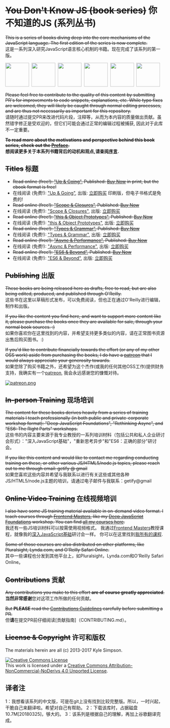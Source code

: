 # ~~You Don't Know JS (book series)~~ 你不知道的JS (系列丛书)

~~This is a series of books diving deep into the core mechanisms of the JavaScript language. The first edition of the series is now complete.~~  
这是一系列深入研究JavaScript语言核心机制的书籍。现在完成了该系列的第一版。

<a href="http://www.ebooks.com/1993212/you-don-t-know-js-up-going/simpson-kyle/"><img src="up %26 going/cover.jpg" width="75"></a>&nbsp;
<a href="http://www.ebooks.com/1647631/you-don-t-know-js-scope-closures/simpson-kyle/"><img src="scope %26 closures/cover.jpg" width="75"></a>&nbsp;
<a href="http://www.ebooks.com/1734321/you-don-t-know-js-this-object-prototypes/simpson-kyle/"><img src="this %26 object prototypes/cover.jpg" width="75"></a>&nbsp;
<a href="http://www.ebooks.com/1935541/you-don-t-know-js-types-grammar/simpson-kyle/"><img src="types %26 grammar/cover.jpg" width="75"></a>&nbsp;
<a href="http://www.ebooks.com/1977375/you-don-t-know-js-async-performance/simpson-kyle/"><img src="async %26 performance/cover.jpg" width="75"></a>&nbsp;
<a href="http://www.ebooks.com/2481820/you-don-t-know-js-es6-beyond/simpson-kyle/"><img src="es6 %26 beyond/cover.jpg" width="75"></a>

~~Please feel free to contribute to the quality of this content by submitting PR's for improvements to code snippets, explanations, etc. While typo fixes are welcomed, they will likely be caught through normal editing processes, and are thus not necessarily as important for this repository.~~   
请随时通过提交PR来改进代码片段，注释等，从而为本内容的质量做出贡献。虽然错字修正是受欢迎的，但它们可能会通过正常的编辑过程被捕获, 因此对于此库不一定重要。

**~~To read more about the motivations and perspective behind this book series, check out the [Preface](preface.md).~~**  
**想阅读更多关于本系列书籍背后的动机和观点,请查阅[序言](preface.md).**

## ~~Titles~~ 标题

* ~~Read online (free!): ["Up & Going"](up\%20&\%20going/README.md#you-dont-know-js-up--going), Published: [Buy Now](http://www.ebooks.com/1993212/you-don-t-know-js-up-going/simpson-kyle/) in print, but the ebook format is free!~~  
* 在线阅读 (免费!): ["Up & Going"](up\%20&\%20going/README.md#you-dont-know-js-up--going), 出版: [立即购买](http://www.ebooks.com/1993212/you-don-t-know-js-up-going/simpson-kyle/) 印刷版，但电子书格式是免费的!
* ~~Read online (free!): ["Scope & Closures"](scope\%20&\%20closures/README.md#you-dont-know-js-scope--closures), Published: [Buy Now](http://www.ebooks.com/1647631/you-don-t-know-js-scope-closures/simpson-kyle/)~~  
* 在线阅读 (免费!): ["Scope & Closures"](scope\%20&\%20closures/README.md#you-dont-know-js-scope--closures), 出版: [立即购买](http://www.ebooks.com/1647631/you-don-t-know-js-scope-closures/simpson-kyle/)
* ~~Read online (free!): ["this & Object Prototypes"](this\%20&\%20object\%20prototypes/README.md#you-dont-know-js-this--object-prototypes), Published: [Buy Now](http://www.ebooks.com/1734321/you-don-t-know-js-this-object-prototypes/simpson-kyle/)~~  
* 在线阅读 (免费!): ["this & Object Prototypes"](this\%20&\%20object\%20prototypes/README.md#you-dont-know-js-this--object-prototypes), 出版: [立即购买](http://www.ebooks.com/1734321/you-don-t-know-js-this-object-prototypes/simpson-kyle/)
* ~~Read online (free!): ["Types & Grammar"](types\%20&\%20grammar/README.md#you-dont-know-js-types--grammar), Published: [Buy Now](http://www.ebooks.com/1935541/you-don-t-know-js-types-grammar/simpson-kyle/)~~  
* 在线阅读 (免费!): ["Types & Grammar"](types\%20&\%20grammar/README.md#you-dont-know-js-types--grammar), 出版: [立即购买](http://www.ebooks.com/1935541/you-don-t-know-js-types-grammar/simpson-kyle/)
* ~~Read online (free!): ["Async & Performance"](async\%20&\%20performance/README.md#you-dont-know-js-async--performance), Published: [Buy Now](http://www.ebooks.com/1977375/you-don-t-know-js-async-performance/simpson-kyle/)~~  
* 在线阅读 (免费!): ["Async & Performance"](async\%20&\%20performance/README.md#you-dont-know-js-async--performance), 出版: [立即购买](http://www.ebooks.com/1977375/you-don-t-know-js-async-performance/simpson-kyle/)
* ~~Read online (free!): ["ES6 & Beyond"](es6\%20&\%20beyond/README.md#you-dont-know-js-es6--beyond), Published: [Buy Now](http://www.ebooks.com/2481820/you-don-t-know-js-es6-beyond/simpson-kyle/)~~  
* 在线阅读 (免费!): ["ES6 & Beyond"](es6\%20&\%20beyond/README.md#you-dont-know-js-es6--beyond), 出版: [立即购买](http://www.ebooks.com/2481820/you-don-t-know-js-es6-beyond/simpson-kyle/)

## ~~Publishing~~ 出版

~~These books are being released here as drafts, free to read, but are also being edited, produced, and published through O'Reilly.~~  
这些书在这里以草稿形式发布，可以免费阅读，但也正在通过O'Reilly进行编辑，制作和出版。

~~If you like the content you find here, and want to support more content like it, please purchase the books once they are available for sale, through your normal book sources. :)~~  
如果你喜欢你在这里找到的内容，并希望支持更多类似的内容，请在正常图书资源出售后购买图书。:)

~~If you'd like to contribute financially towards the effort (or any of my other OSS work) aside from purchasing the books, I do have a [patreon](https://www.patreon.com/getify) that I would always appreciate your generosity towards.~~  
如果您除了购买书籍之外，还希望为这个杰作(或我的任何其他OSS工作)提供财务支持，我确实有一个[patreon](https://www.patreon.com/getify), 我会永远感谢您的慷慨对待。

<a href="https://www.patreon.com/getify">[![patreon.png](https://s13.postimg.org/k9nkc5thz/become_a_patron_button.png)](https://www.patreon.com/getify)</a>

## ~~In-person Training~~ 现场培训

~~The content for these books derives heavily from a series of training materials I teach professionally (in both public and private-corporate workshop format): "Deep JavaScript Foundations", "Rethinking Async", and "ES6: The Right Parts" workshops.~~  
这些书的内容主要来源于我专业教授的一系列培训材料（包括公共和私人企业研讨会形式）："深入JavaScript基础"，"重新思考异步"和"ES6：正确的部分"研讨会。

~~If you like this content and would like to contact me regarding conducting training on these, or other various JS/HTML5/node.js topics, please reach out to me through email: getify @ gmail~~  
如果您喜欢这些内容并希望与我联系以进行有关这些或其他各种JS/HTML5/node.js主题的培训，请通过电子邮件与我联系：getify@gmail

## ~~Online Video Training~~ 在线视频培训

~~I also have some JS training material available in on-demand video format. I teach courses through [Frontend Masters](https://FrontendMasters.com), like my [Deep JavaScript Foundations](https://frontendmasters.com/courses/javascript-foundations/) workshop. You can find [all my courses here](https://frontendmasters.com/kyle-simpson/).~~  
我还有一些JS培训材料可以按需使用视频格式。 我通过[Frontend Masters](https://FrontendMasters.com)教授课程，就像我的[深入JavaScript基础](https://frontendmasters.com/courses/javascript-foundations/)研讨会一样。 你可以在这里找到[我所有的课程](https://frontendmasters.com/kyle-simpson/).

~~Some of those courses are also distributed on other platforms, like Pluralsight, Lynda.com, and O'Reilly Safari Online.~~  
其中一些课程也分发到其他平台上，如Pluralsight，Lynda.com和O'Reilly Safari Online。

## ~~Contributions~~ 贡献

~~Any contributions you make to this effort **are of course greatly appreciated**.~~  
**当然非常感谢**您对这项工作所做的任何贡献。

~~But **PLEASE** read the [Contributions Guidelines](CONTRIBUTING.md) carefully before submitting a PR.~~  
但**请**在提交PR前仔细阅读[贡献指南]（CONTRIBUTING.md）。

## ~~License & Copyright~~ 许可和版权

The materials herein are all (c) 2013-2017 Kyle Simpson.

<a rel="license" href="http://creativecommons.org/licenses/by-nc-nd/4.0/"><img alt="Creative Commons License" style="border-width:0" src="https://i.creativecommons.org/l/by-nc-nd/4.0/88x31.png" /></a><br />This work is licensed under a <a rel="license" href="http://creativecommons.org/licenses/by-nc-nd/4.0/">Creative Commons Attribution-NonCommercial-NoDerivs 4.0 Unported License</a>.

## 译者注
1：我想看该系列的中文版，可是在git上没有找到比较完整版。所以，一时兴起，干脆自己来翻译啦。希望对自己有帮助。
2：下载该库时，占据磁盘10.7M[20180325]，够大的。
3：该系列是根据自己的理解，再加上谷歌翻译完成。
